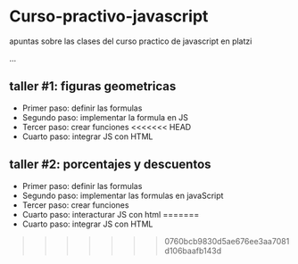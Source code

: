# Curso-practivo-javascript
apuntas sobre las clases del curso practico de javascript en platzi

...
## taller #1: figuras geometricas
- Primer paso: definir las formulas
- Segundo paso: implementar la formula en JS 
- Tercer paso: crear funciones 
<<<<<<< HEAD
- Cuarto paso: integrar JS con HTML


## taller #2: porcentajes y descuentos
- Primer paso: definir las formulas
- Segundo paso: implementar las formulas en javaScript
- Tercer paso: crear funciones
- Cuarto paso:  interacturar JS con html
=======
- Cuarto paso: integrar JS con HTML
>>>>>>> 0760bcb9830d5ae676ee3aa7081d106baafb143d
